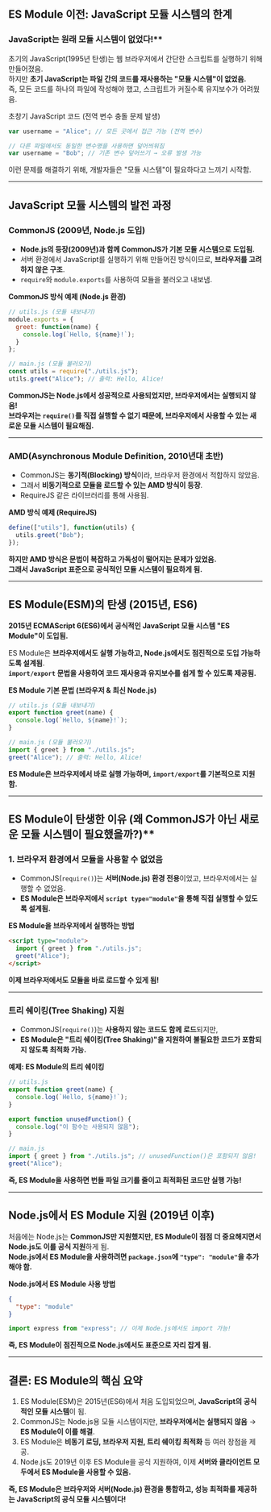 ## ES Module 이전: JavaScript 모듈 시스템의 한계

### JavaScript는 원래 모듈 시스템이 없었다!**

초기의 JavaScript(1995년 탄생)는 웹 브라우저에서 간단한 스크립트를 실행하기 위해 만들어졌음.  
하지만 **초기 JavaScript는 파일 간의 코드를 재사용하는 "모듈 시스템"이 없었음.**  
즉, 모든 코드를 하나의 파일에 작성해야 했고, 스크립트가 커질수록 유지보수가 어려웠음.  

초창기 JavaScript 코드 (전역 변수 충돌 문제 발생)  

```js
var username = "Alice"; // 모든 곳에서 접근 가능 (전역 변수)

// 다른 파일에서도 동일한 변수명을 사용하면 덮어씌워짐
var username = "Bob"; // 기존 변수 덮어쓰기 → 오류 발생 가능
```

이런 문제를 해결하기 위해, 개발자들은 "모듈 시스템"이 필요하다고 느끼기 시작함.  

---

## JavaScript 모듈 시스템의 발전 과정

### CommonJS (2009년, Node.js 도입)

- **Node.js의 등장(2009년)과 함께 CommonJS가 기본 모듈 시스템으로 도입됨.**
- 서버 환경에서 JavaScript를 실행하기 위해 만들어진 방식이므로, **브라우저를 고려하지 않은 구조**.
- `require`와 `module.exports`를 사용하여 모듈을 불러오고 내보냄.

**CommonJS 방식 예제 (Node.js 환경)**

```js
// utils.js (모듈 내보내기)
module.exports = {
  greet: function(name) {
    console.log(`Hello, ${name}!`);
  }
};

// main.js (모듈 불러오기)
const utils = require("./utils.js");
utils.greet("Alice"); // 출력: Hello, Alice!
```

**CommonJS는 Node.js에서 성공적으로 사용되었지만, 브라우저에서는 실행되지 않음!**  
**브라우저는 `require()`를 직접 실행할 수 없기 때문에, 브라우저에서 사용할 수 있는 새로운 모듈 시스템이 필요해짐.**

---

### AMD(Asynchronous Module Definition, 2010년대 초반)

- CommonJS는 **동기적(Blocking) 방식**이라, 브라우저 환경에서 적합하지 않았음.
- 그래서 **비동기적으로 모듈을 로드할 수 있는 AMD 방식이 등장**.
- RequireJS 같은 라이브러리를 통해 사용됨.

**AMD 방식 예제 (RequireJS)**

```js
define(["utils"], function(utils) {
  utils.greet("Bob");
});
```

**하지만 AMD 방식은 문법이 복잡하고 가독성이 떨어지는 문제가 있었음.**  
**그래서 JavaScript 표준으로 공식적인 모듈 시스템이 필요하게 됨.**

---

## ES Module(ESM)의 탄생 (2015년, ES6)

**2015년 ECMAScript 6(ES6)에서 공식적인 JavaScript 모듈 시스템 "ES Module"이 도입됨.**  

ES Module은 **브라우저에서도 실행 가능하고, Node.js에서도 점진적으로 도입 가능하도록 설계됨**.  
**`import/export` 문법을 사용하여 코드 재사용과 유지보수를 쉽게 할 수 있도록 제공됨.**  

**ES Module 기본 문법 (브라우저 & 최신 Node.js)**

```js
// utils.js (모듈 내보내기)
export function greet(name) {
  console.log(`Hello, ${name}!`);
}

// main.js (모듈 불러오기)
import { greet } from "./utils.js";
greet("Alice"); // 출력: Hello, Alice!
```
**ES Module은 브라우저에서 바로 실행 가능하며, `import/export`를 기본적으로 지원함.**  

---

## ES Module이 탄생한 이유 (왜 CommonJS가 아닌 새로운 모듈 시스템이 필요했을까?)**

### 1. 브라우저 환경에서 모듈을 사용할 수 없었음

- CommonJS(`require()`)는 **서버(Node.js) 환경 전용**이었고, 브라우저에서는 실행할 수 없었음.  
- **ES Module은 브라우저에서 `script type="module"`을 통해 직접 실행할 수 있도록 설계됨.**  

**ES Module을 브라우저에서 실행하는 방법**

```html
<script type="module">
  import { greet } from "./utils.js";
  greet("Alice");
</script>
```

**이제 브라우저에서도 모듈을 바로 로드할 수 있게 됨!**  

---


### 트리 쉐이킹(Tree Shaking) 지원

- CommonJS(`require()`)는 **사용하지 않는 코드도 함께 로드**되지만,  
- **ES Module은 "트리 쉐이킹(Tree Shaking)"을 지원하여 불필요한 코드가 포함되지 않도록 최적화 가능.**

**예제: ES Module의 트리 쉐이킹**
```js
// utils.js
export function greet(name) {
  console.log(`Hello, ${name}!`);
}

export function unusedFunction() {
  console.log("이 함수는 사용되지 않음");
}

// main.js
import { greet } from "./utils.js"; // unusedFunction()은 포함되지 않음!
greet("Alice");
```

**즉, ES Module을 사용하면 번들 파일 크기를 줄이고 최적화된 코드만 실행 가능!**

---

## Node.js에서 ES Module 지원 (2019년 이후)

처음에는 Node.js는 **CommonJS만 지원했지만, ES Module이 점점 더 중요해지면서 Node.js도 이를 공식 지원**하게 됨.  
**Node.js에서 ES Module을 사용하려면 `package.json`에 `"type": "module"`을 추가해야 함.**  

**Node.js에서 ES Module 사용 방법**
```json
{
  "type": "module"
}
```
```js
import express from "express"; // 이제 Node.js에서도 import 가능!
```

**즉, ES Module이 점진적으로 Node.js에서도 표준으로 자리 잡게 됨.**

---

## 결론: ES Module의 핵심 요약

1. ES Module(ESM)은 2015년(ES6)에서 처음 도입되었으며, **JavaScript의 공식적인 모듈 시스템**이 됨.  
2. CommonJS는 Node.js용 모듈 시스템이지만, **브라우저에서는 실행되지 않음** → **ES Module이 이를 해결**.  
3. ES Module은 **비동기 로딩, 브라우저 지원, 트리 쉐이킹 최적화** 등 여러 장점을 제공.  
4. Node.js도 2019년 이후 ES Module을 공식 지원하여, 이제 **서버와 클라이언트 모두에서 ES Module을 사용할 수 있음.**  

**즉, ES Module은 브라우저와 서버(Node.js) 환경을 통합하고, 성능 최적화를 제공하는 JavaScript의 공식 모듈 시스템이다!**